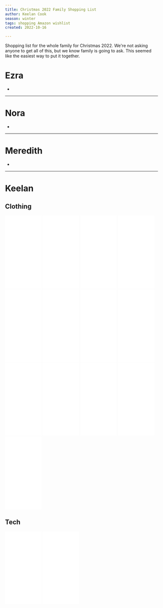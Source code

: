 ```yaml
---
title: Christmas 2022 Family Shopping List
author: Keelan Cook
season: winter
tags: shopping Amazon wishlist
created: 2022-10-16

---
```

Shopping list for the whole family for Christmas 2022. We're not asking anyone to get all of this, but we know family is going to ask. This seemed like the easiest way to put it together.

# Ezra
- 
---

# Nora
- 
---

# Meredith
- 
---

# Keelan

## Clothing
 <iframe sandbox="allow-popups allow-scripts allow-modals allow-forms allow-same-origin" style="width:120px;height:240px;" marginwidth="0" marginheight="0" scrolling="no" frameborder="0" src="//ws-na.amazon-adsystem.com/widgets/q?ServiceVersion=20070822&OneJS=1&Operation=GetAdHtml&MarketPlace=US&source=ss&ref=as_ss_li_til&ad_type=product_link&tracking_id=keelancook-20&language=en_US&marketplace=amazon&region=US&placement=B075H47SP7&asins=B075H47SP7&linkId=d50d7768a530a2a819e5bbf48e2e15c0&show_border=true&link_opens_in_new_window=true"></iframe>
<iframe sandbox="allow-popups allow-scripts allow-modals allow-forms allow-same-origin" style="width:120px;height:240px;" marginwidth="0" marginheight="0" scrolling="no" frameborder="0" src="//ws-na.amazon-adsystem.com/widgets/q?ServiceVersion=20070822&OneJS=1&Operation=GetAdHtml&MarketPlace=US&source=ss&ref=as_ss_li_til&ad_type=product_link&tracking_id=keelancook-20&language=en_US&marketplace=amazon&region=US&placement=B09KT68RDB&asins=B09KT68RDB&linkId=83c59c0f6a3c4026b7df8928f9b62984&show_border=true&link_opens_in_new_window=true"></iframe>
 <iframe sandbox="allow-popups allow-scripts allow-modals allow-forms allow-same-origin" style="width:120px;height:240px;" marginwidth="0" marginheight="0" scrolling="no" frameborder="0" src="//ws-na.amazon-adsystem.com/widgets/q?ServiceVersion=20070822&OneJS=1&Operation=GetAdHtml&MarketPlace=US&source=ss&ref=as_ss_li_til&ad_type=product_link&tracking_id=keelancook-20&language=en_US&marketplace=amazon&region=US&placement=B09KTH393K&asins=B09KTH393K&linkId=e2a23154d1f1ed91093a39fd7961aab9&show_border=true&link_opens_in_new_window=true"></iframe>
 <iframe sandbox="allow-popups allow-scripts allow-modals allow-forms allow-same-origin" style="width:120px;height:240px;" marginwidth="0" marginheight="0" scrolling="no" frameborder="0" src="//ws-na.amazon-adsystem.com/widgets/q?ServiceVersion=20070822&OneJS=1&Operation=GetAdHtml&MarketPlace=US&source=ss&ref=as_ss_li_til&ad_type=product_link&tracking_id=keelancook-20&language=en_US&marketplace=amazon&region=US&placement=B08LM9DC2Z&asins=B08LM9DC2Z&linkId=58a39ac26c6ce61dd3a2e18c9a1e9a2e&show_border=true&link_opens_in_new_window=true"></iframe>
 <iframe sandbox="allow-popups allow-scripts allow-modals allow-forms allow-same-origin" style="width:120px;height:240px;" marginwidth="0" marginheight="0" scrolling="no" frameborder="0" src="//ws-na.amazon-adsystem.com/widgets/q?ServiceVersion=20070822&OneJS=1&Operation=GetAdHtml&MarketPlace=US&source=ss&ref=as_ss_li_til&ad_type=product_link&tracking_id=keelancook-20&language=en_US&marketplace=amazon&region=US&placement=B08M17ZNJJ&asins=B08M17ZNJJ&linkId=180e5ed9277d2ab733fcfe71670054f1&show_border=true&link_opens_in_new_window=true"></iframe>
 <iframe sandbox="allow-popups allow-scripts allow-modals allow-forms allow-same-origin" style="width:120px;height:240px;" marginwidth="0" marginheight="0" scrolling="no" frameborder="0" src="//ws-na.amazon-adsystem.com/widgets/q?ServiceVersion=20070822&OneJS=1&Operation=GetAdHtml&MarketPlace=US&source=ss&ref=as_ss_li_til&ad_type=product_link&tracking_id=keelancook-20&language=en_US&marketplace=amazon&region=US&placement=B0B45JFLFZ&asins=B0B45JFLFZ&linkId=844e52826ddfb7ef8040ba41447f5894&show_border=true&link_opens_in_new_window=true"></iframe>
 <iframe sandbox="allow-popups allow-scripts allow-modals allow-forms allow-same-origin" style="width:120px;height:240px;" marginwidth="0" marginheight="0" scrolling="no" frameborder="0" src="//ws-na.amazon-adsystem.com/widgets/q?ServiceVersion=20070822&OneJS=1&Operation=GetAdHtml&MarketPlace=US&source=ss&ref=as_ss_li_til&ad_type=product_link&tracking_id=keelancook-20&language=en_US&marketplace=amazon&region=US&placement=B09B32CSVR&asins=B09B32CSVR&linkId=1254c93acc2a24167ed763416636f289&show_border=true&link_opens_in_new_window=true"></iframe>
 <iframe sandbox="allow-popups allow-scripts allow-modals allow-forms allow-same-origin" style="width:120px;height:240px;" marginwidth="0" marginheight="0" scrolling="no" frameborder="0" src="//ws-na.amazon-adsystem.com/widgets/q?ServiceVersion=20070822&OneJS=1&Operation=GetAdHtml&MarketPlace=US&source=ss&ref=as_ss_li_til&ad_type=product_link&tracking_id=keelancook-20&language=en_US&marketplace=amazon&region=US&placement=B099LT2YN1&asins=B099LT2YN1&linkId=79f5a2dc535ac87f30d695ec380e8b9f&show_border=true&link_opens_in_new_window=true"></iframe>
 <iframe sandbox="allow-popups allow-scripts allow-modals allow-forms allow-same-origin" style="width:120px;height:240px;" marginwidth="0" marginheight="0" scrolling="no" frameborder="0" src="//ws-na.amazon-adsystem.com/widgets/q?ServiceVersion=20070822&OneJS=1&Operation=GetAdHtml&MarketPlace=US&source=ss&ref=as_ss_li_til&ad_type=product_link&tracking_id=keelancook-20&language=en_US&marketplace=amazon&region=US&placement=B07NXCWDC8&asins=B07NXCWDC8&linkId=046917a40b070fbcd8a6cd3102acb0e4&show_border=true&link_opens_in_new_window=true"></iframe>
 <iframe sandbox="allow-popups allow-scripts allow-modals allow-forms allow-same-origin" style="width:120px;height:240px;" marginwidth="0" marginheight="0" scrolling="no" frameborder="0" src="//ws-na.amazon-adsystem.com/widgets/q?ServiceVersion=20070822&OneJS=1&Operation=GetAdHtml&MarketPlace=US&source=ss&ref=as_ss_li_til&ad_type=product_link&tracking_id=keelancook-20&language=en_US&marketplace=amazon&region=US&placement=B0836MXLVZ&asins=B0836MXLVZ&linkId=9b1b7f4b8dab4b446221742c649316ab&show_border=true&link_opens_in_new_window=true"></iframe>
 <iframe sandbox="allow-popups allow-scripts allow-modals allow-forms allow-same-origin" style="width:120px;height:240px;" marginwidth="0" marginheight="0" scrolling="no" frameborder="0" src="//ws-na.amazon-adsystem.com/widgets/q?ServiceVersion=20070822&OneJS=1&Operation=GetAdHtml&MarketPlace=US&source=ss&ref=as_ss_li_til&ad_type=product_link&tracking_id=keelancook-20&language=en_US&marketplace=amazon&region=US&placement=B07VHHW1SM&asins=B07VHHW1SM&linkId=a2635fafdd2b0797f319178a292a02d0&show_border=true&link_opens_in_new_window=true"></iframe>
 <iframe sandbox="allow-popups allow-scripts allow-modals allow-forms allow-same-origin" style="width:120px;height:240px;" marginwidth="0" marginheight="0" scrolling="no" frameborder="0" src="//ws-na.amazon-adsystem.com/widgets/q?ServiceVersion=20070822&OneJS=1&Operation=GetAdHtml&MarketPlace=US&source=ss&ref=as_ss_li_til&ad_type=product_link&tracking_id=keelancook-20&language=en_US&marketplace=amazon&region=US&placement=B09PFG31BX&asins=B09PFG31BX&linkId=fbf5e89c8afc13251c1b49678812f676&show_border=true&link_opens_in_new_window=true"></iframe>
  <iframe sandbox="allow-popups allow-scripts allow-modals allow-forms allow-same-origin" style="width:120px;height:240px;" marginwidth="0" marginheight="0" scrolling="no" frameborder="0" src="//ws-na.amazon-adsystem.com/widgets/q?ServiceVersion=20070822&OneJS=1&Operation=GetAdHtml&MarketPlace=US&source=ss&ref=as_ss_li_til&ad_type=product_link&tracking_id=keelancook-20&language=en_US&marketplace=amazon&region=US&placement=B089529YTG&asins=B089529YTG&linkId=254d5180874cc7b1e7fcb5a818b1ec02&show_border=true&link_opens_in_new_window=true"></iframe>



## Tech
<iframe sandbox="allow-popups allow-scripts allow-modals allow-forms allow-same-origin" style="width:120px;height:240px;" marginwidth="0" marginheight="0" scrolling="no" frameborder="0" src="//ws-na.amazon-adsystem.com/widgets/q?ServiceVersion=20070822&OneJS=1&Operation=GetAdHtml&MarketPlace=US&source=ss&ref=as_ss_li_til&ad_type=product_link&tracking_id=keelancook-20&language=en_US&marketplace=amazon&region=US&placement=B0B1J8DRTR&asins=B0B1J8DRTR&linkId=3e7a32eb8da9f8b0d9a1bb66994a4a00&show_border=true&link_opens_in_new_window=true"></iframe>
<iframe sandbox="allow-popups allow-scripts allow-modals allow-forms allow-same-origin" style="width:120px;height:240px;" marginwidth="0" marginheight="0" scrolling="no" frameborder="0" src="//ws-na.amazon-adsystem.com/widgets/q?ServiceVersion=20070822&OneJS=1&Operation=GetAdHtml&MarketPlace=US&source=ss&ref=as_ss_li_til&ad_type=product_link&tracking_id=keelancook-20&language=en_US&marketplace=amazon&region=US&placement=B09Z6CVRH5&asins=B09Z6CVRH5&linkId=4101feaf026acb91944cc69d2aabdd2f&show_border=true&link_opens_in_new_window=true"></iframe>
